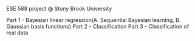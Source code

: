 ESE 588 project @ Stony Brook University

Part 1 - Bayesian linear regression(A. Sequential Bayesian learning, B. Gaussian basis functions)
Part 2 - Classification
Part 3 - Classification of real data
